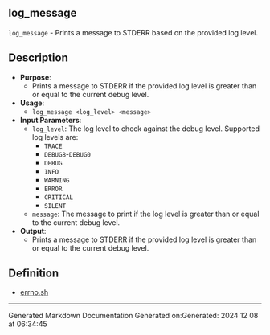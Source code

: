 ## log_message
 `log_message` - Prints a message to STDERR based on the provided log level.
## Description
- **Purpose**: 
  - Prints a message to STDERR if the provided log level is greater than or equal to the current debug level.
- **Usage**: 
  - `log_message <log_level> <message>`
- **Input Parameters**: 
  - `log_level`: The log level to check against the debug level. Supported log levels are:
    - `TRACE`
    - `DEBUG8`-`DEBUG0`
    - `DEBUG`
    - `INFO`
    - `WARNING`
    - `ERROR`
    - `CRITICAL`
    - `SILENT`
  - `message`: The message to print if the log level is greater than or equal to the current debug level.
- **Output**: 
  - Prints a message to STDERR if the provided log level is greater than or equal to the current debug level.
## Definition
* [errno.sh](/docs/shdoc/bin/shinclude/errno_sh.md)

---
Generated Markdown Documentation
Generated on:Generated: 2024 12 08 at 06:34:45
